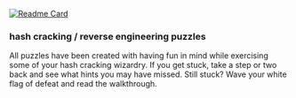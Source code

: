 [![Readme Card](https://github-readme-stats.vercel.app/api/pin/?username=cyclone-github&repo=challenge&theme=gruvbox)](https://github.com/cyclone-github/)

### hash cracking / reverse engineering puzzles 
All puzzles have been created with having fun in mind while exercising some of your hash cracking wizardry. If you get stuck, take a step or two back and see what hints you may have missed. Still stuck? Wave your white flag of defeat and read the walkthrough.
